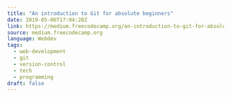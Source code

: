 ```yaml
---
title: "An introduction to Git for absolute beginners"
date: 2019-05-06T17:04:28Z
link: https://medium.freecodecamp.org/an-introduction-to-git-for-absolute-beginners-86fa1d32ff71?source=rss----336d898217ee---4&utm_medium=RSS&utm_source=news.12bit.vn
source: medium.freecodecamp.org
language: Webdev
tags:
  - web-development
  - git
  - version-control
  - tech
  - programming
draft: false
---
```

